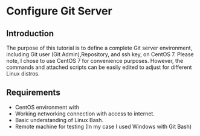 # Configure Git Server
## Introduction 
The purpose of this tutorial is to define a complete Git server environment, including Git user (Git Admin),Repository, and ssh key, on CentOS 7.
Please note, I chose to use CentOS 7 for convenience purposes. However, the commands and attached scripts can be easily edited to adjust for different Linux distros.

## Requirements
- CentOS environment with 
- Working networking connection with access to internet.
- Basic understanding of Linux Bash.
- Remote machine for testing (In my case I used Windows with Git Bash)

